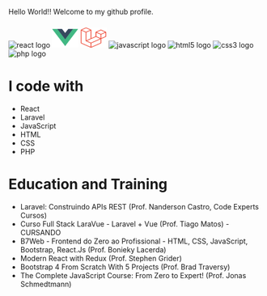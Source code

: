 <p align="left">Hello World!! Welcome to my github profile.</p>

###
<div align="left">  
  <img src="https://cdn.jsdelivr.net/gh/devicons/devicon/icons/react/react-original.svg" height="40" width="52" alt="react logo"  />
  <img src="https://github.com/devicons/devicon/blob/v2.16.0/icons/vuejs/vuejs-original.svg" height="40" width="52" alt="vue logo" />
  <img src="https://github.com/devicons/devicon/blob/v2.16.0/icons/laravel/laravel-original.svg" height="40" width="52" alt="laravel logo" />        
  <img src="https://cdn.jsdelivr.net/gh/devicons/devicon/icons/javascript/javascript-original.svg" height="40" width="52" alt="javascript logo"  />
  <img src="https://cdn.jsdelivr.net/gh/devicons/devicon/icons/html5/html5-original.svg" height="40" width="52" alt="html5 logo"  />
  <img src="https://cdn.jsdelivr.net/gh/devicons/devicon/icons/css3/css3-original.svg" height="40" width="52" alt="css3 logo"  />
  <img src="https://cdn.jsdelivr.net/gh/devicons/devicon/icons/php/php-original.svg" height="40" width="52" alt="php logo"  />
</div>

###
<h1 align="left">I code with</h1>
<ul>
    <li>React</li>
    <li>Laravel</li>
    <li>JavaScript</li>
    <li>HTML</li>
    <li>CSS</li> 
    <li>PHP</li>
</ul>

###
<h1 align="left">Education and Training</h1>
  <ul>
    <li>Laravel: Construindo APIs REST (Prof. Nanderson Castro, Code Experts Cursos)</li>
    <li>Curso Full Stack LaraVue - Laravel + Vue (Prof. Tiago Matos) - CURSANDO</li>
    <li>B7Web - Frontend do Zero ao Profissional - HTML, CSS, JavaScript, Bootstrap, React.Js (Prof. Bonieky Lacerda)</li>
    <li>Modern React with Redux (Prof. Stephen Grider)</li> 
    <li>Bootstrap 4 From Scratch With 5 Projects (Prof. Brad Traversy)</li>
    <li>The Complete JavaScript Course: From Zero to Expert! (Prof. Jonas Schmedtmann)</li>
  </ul>
